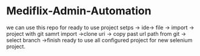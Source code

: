 # Mediflix-Admin-Automation

we can use this repo for ready to use project 
setps -> ide-> file -> import -> project with git samrt import ->clone uri -> copy past url path from git -> select branch ->finish
ready to use all configured project for new selenium project.
